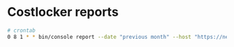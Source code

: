 # Costlocker reports

```bash
# crontab
0 8 1 * * bin/console report --date "previous month" --host "https://new.costlocker.com|apiKey" --email "kamil@costlocker.com" 2>&1 >> report.log
```
